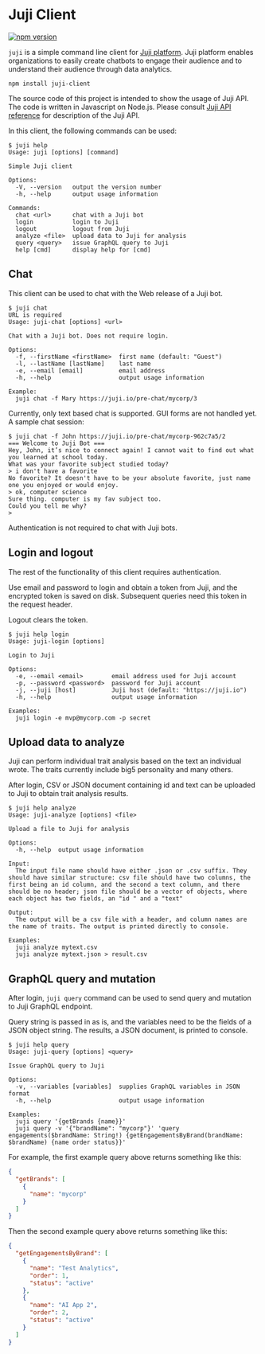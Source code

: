 # Juji Client

[![npm version](https://badge.fury.io/js/juji-client.svg)](https://badge.fury.io/js/juji-client)

`juji` is a simple command line client for [Juji platform](https://juji.io). Juji
platform enables organizations to easily create chatbots to engage their
audience and to understand their audience through data analytics.

```console
npm install juji-client
```

The source code of this project is intended to show the usage of Juji API. The
code is written in Javascript on Node.js. Please consult [Juji API reference](https://docs.juji.io/api) for description of the Juji API.

In this client, the following commands can be used:

```console
$ juji help
Usage: juji [options] [command]

Simple Juji client

Options:
  -V, --version   output the version number
  -h, --help      output usage information

Commands:
  chat <url>      chat with a Juji bot
  login           login to Juji
  logout          logout from Juji
  analyze <file>  upload data to Juji for analysis
  query <query>   issue GraphQL query to Juji
  help [cmd]      display help for [cmd]
```

## Chat

This client can be used to chat with the Web release of a Juji bot.

```console
$ juji chat
URL is required
Usage: juji-chat [options] <url>

Chat with a Juji bot. Does not require login.

Options:
  -f, --firstName <firstName>  first name (default: "Guest")
  -l, --lastName [lastName]    last name
  -e, --email [email]          email address
  -h, --help                   output usage information

Example:
  juji chat -f Mary https://juji.io/pre-chat/mycorp/3
```

Currently, only text based chat is supported. GUI forms are not handled yet. A
sample chat session:

```console
$ juji chat -f John https://juji.io/pre-chat/mycorp-962c7a5/2
=== Welcome to Juji Bot ===
Hey, John, it’s nice to connect again! I cannot wait to find out what you learned at school today.
What was your favorite subject studied today?
> i don't have a favorite
No favorite? It doesn't have to be your absolute favorite, just name one you enjoyed or would enjoy.
> ok, computer science
Sure thing. computer is my fav subject too.
Could you tell me why?
>
```

Authentication is not required to chat with Juji bots.

## Login and logout

The rest of the functionality of this client requires authentication.

Use email and password to login and obtain a token from Juji, and the encrypted token is saved on disk.
Subsequent queries need this token in the request header.

Logout clears the token.

```console
$ juji help login
Usage: juji-login [options]

Login to Juji

Options:
  -e, --email <email>        email address used for Juji account
  -p, --password <password>  password for Juji account
  -j, --juji [host]          Juji host (default: "https://juji.io")
  -h, --help                 output usage information

Examples:
  juji login -e mvp@mycorp.com -p secret
```


## Upload data to analyze

Juji can perform individual trait analysis based on the text an individual
wrote. The traits currently include big5 personality and many others.

After login, CSV or JSON document containing id and text can be uploaded to Juji to obtain
trait analysis results.


```console
$ juji help analyze
Usage: juji-analyze [options] <file>

Upload a file to Juji for analysis

Options:
  -h, --help  output usage information

Input:
  The input file name should have either .json or .csv suffix. They should have similar structure: csv file should have two columns, the first being an id column, and the second a text column, and there should be no header; json file should be a vector of objects, where each object has two fields, an "id " and a "text"

Output:
  The output will be a csv file with a header, and column names are the name of traits. The output is printed directly to console.

Examples:
  juji analyze mytext.csv
  juji analyze mytext.json > result.csv
```

## GraphQL query and mutation

After login, `juji query` command can be used to send query and mutation to Juji
GraphQL endpoint.

Query string is passed in as is, and the variables need to be the fields of a
JSON object string. The results, a JSON document, is printed to console.

```console
$ juji help query
Usage: juji-query [options] <query>

Issue GraphQL query to Juji

Options:
  -v, --variables [variables]  supplies GraphQL variables in JSON format
  -h, --help                   output usage information

Examples:
  juji query '{getBrands {name}}'
  juji query -v '{"brandName": "mycorp"}' 'query engagements($brandName: String!) {getEngagementsByBrand(brandName: $brandName) {name order status}}'
```

For example, the first example query above returns something like this:

```json
{
  "getBrands": [
    {
      "name": "mycorp"
    }
  ]
}
```

Then the second example query above returns something like this:

```json
{
  "getEngagementsByBrand": [
    {
      "name": "Test Analytics",
      "order": 1,
      "status": "active"
    },
    {
      "name": "AI App 2",
      "order": 2,
      "status": "active"
    }
  ]
}
```
